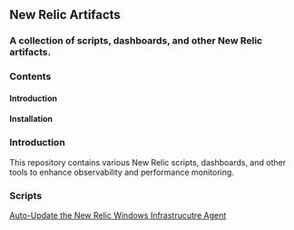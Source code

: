 ## New Relic Artifacts
### A collection of scripts, dashboards, and other New Relic artifacts.

### Contents
#### Introduction
#### Installation

### Introduction
This repository contains various New Relic scripts, dashboards, and other tools to enhance observability and performance monitoring.

### Scripts
[Auto-Update the New Relic Windows Infrastrucutre Agent](https://github.com/r-ramsay/New-Relic/blob/main/Scripts/WindowsAutoUpdateInfraAgent.ps1)

